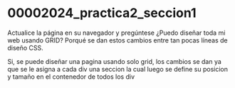 # 00002024_practica2_seccion1

Actualice la página en su navegador y pregúntese ¿Puedo diseñar toda mi web usando GRID? Porqué se
dan estos cambios entre tan pocas líneas de diseño CSS.

Si, se puede diseñar una pagina usando solo grid, los cambios se dan ya que se le asigna a cada div una seccion la cual luego se define su posicion y tamaño en el contenedor de todos los div

